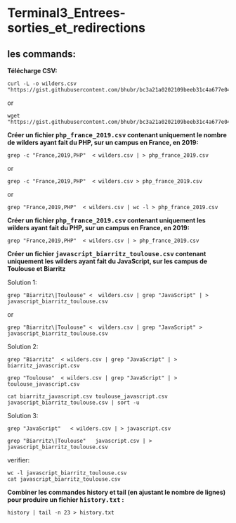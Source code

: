 # Terminal3_Entrees-sorties_et_redirections  
## **les commands:**  

**Télécharge CSV:**  
```
curl -L -o wilders.csv "https://gist.githubusercontent.com/bhubr/bc3a21a0202109beeb31c4a677e0461b/raw/d8805eb82e8aabffab3b0163596c734f376617d0/wilders.csv"  
```  
or  
```
wget "https://gist.githubusercontent.com/bhubr/bc3a21a0202109beeb31c4a677e0461b/raw/d8805eb82e8aabffab3b0163596c734f376617d0/wilders.csv"  
```  
**Créer un fichier <kbd>php_france_2019.csv</kbd> contenant uniquement le nombre de wilders ayant fait du PHP, sur un campus en France, en 2019:**
```
grep -c "France,2019,PHP"  < wilders.csv | > php_france_2019.csv
```
or  
```
grep -c "France,2019,PHP"  < wilders.csv > php_france_2019.csv
```
or
```
grep "France,2019,PHP"  < wilders.csv | wc -l > php_france_2019.csv
```

**Créer un fichier <kbd>php_france_2019.csv</kbd> contenant uniquement les wilders ayant fait du PHP, sur un campus en France, en 2019:**
```
grep "France,2019,PHP"  < wilders.csv | > php_france_2019.csv
```
**Créer un fichier <kbd>javascript_biarritz_toulouse.csv</kbd> contenant uniquement les wilders ayant fait du JavaScript, sur les campus de Toulouse et Biarritz**  

Solution 1:  
```
grep "Biarritz\|Toulouse" <  wilders.csv | grep "JavaScript" | > javascript_biarritz_toulouse.csv
```
or
```
grep "Biarritz\|Toulouse" <  wilders.csv | grep "JavaScript" > javascript_biarritz_toulouse.csv
```
  
Solution 2:

```
grep "Biarritz"  < wilders.csv | grep "JavaScript" | > biarritz_javascript.csv
```
```
grep "Toulouse"  < wilders.csv | grep "JavaScript" | > toulouse_javascript.csv
```
```
cat biarritz_javascript.csv toulouse_javascript.csv javascript_biarritz_toulouse.csv | sort -u
```
Solution 3:
```
grep "JavaScript"   < wilders.csv | > javascript.csv
```

```
grep "Biarritz\|Toulouse"   javascript.csv | > javascript_biarritz_toulouse.csv
```
verifier:
```
wc -l javascript_biarritz_toulouse.csv
cat javascript_biarritz_toulouse.csv
```

**Combiner les commandes history et tail (en ajustant le nombre de lignes) pour produire un fichier <kbd>history.txt</kbd> :**
```
history | tail -n 23 > history.txt
```